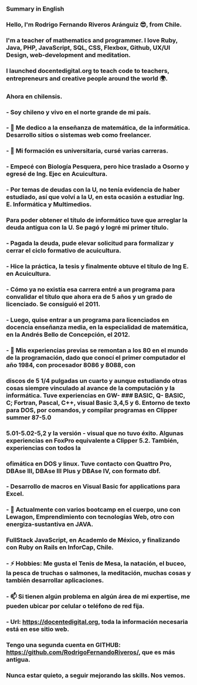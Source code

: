 ### Summary in English
### Hello, I'm Rodrigo Fernando Riveros Aránguiz 😎, from Chile.

### I'm a teacher of mathematics and programmer. I love Ruby, Java, PHP, JavaScript, SQL, CSS, Flexbox, Github, UX/UI Design, web-development and meditation. 
### I launched docentedigital.org to teach code to teachers, entrepreneurs and creative people around the world 🌍.
###  Ahora en chilensis.

### -  Soy chileno y vivo en el norte grande de mi país.

### - 🌱 Me dedico a la enseñanza de matemática, de la informática. Desarrollo sitios o sistemas web como freelancer.
### - 👯 Mi formación es universitaria, cursé varias carreras. 
### - Empecé con Biología Pesquera, pero hice traslado a Osorno y egresé de Ing. Ejec en Acuicultura.
### - Por temas de deudas con la U, no tenía evidencia de haber estudiado, así que volví a la U, en esta ocasión a estudiar Ing. E. Informática y Multimedios.
###   Para poder obtener el título de informático tuve que arreglar la deuda antigua con la U. Se pagó y logré mi primer título.
### - Pagada la deuda, pude elevar solicitud para formalizar y cerrar el ciclo formativo de acuicultura.
### - Hice la práctica, la tesis y finalmente obtuve el título de Ing E. en Acuicultura. 
### - Cómo ya no existía esa carrera entré a un programa para convalidar el título que ahora era de 5 años y un grado de licenciado. Se consiguió el 2011.
### - Luego, quise entrar a un programa para licenciados en docencia enseñanza media, en la especialidad de matemática, en la Andrés Bello de Concepción, el 2012.
### - 🤔 Mis experiencias previas se remontan a los 80 en el mundo de la programación, dado que conocí el primer computador el año 1984, con procesador 8086 y 8088, con
###   discos de 5 1/4 pulgadas un cuarto y aunque estudiando otras cosas siempre vinculado al avance de la computación y la informática. Tuve experiencias en GW- ###   BASIC, Q- BASIC, C; Fortran, Pascal, C++, visual Basic 3,4,5 y 6. Entorno de texto para DOS, por comandos, y compilar programas en Clipper summer 87-5.0
###   5.01-5.02-5,2 y la versión - visual que no tuvo éxito. Algunas experiencias en FoxPro equivalente a Clipper 5.2. También, experiencias con todos la 
###  ofimática en DOS y linux. Tuve contacto con Quattro Pro, DBAse III, DBAse III Plus y DBAse IV, con formato dbf.
### - Desarrollo de macros en Visual Basic for applications para Excel.
### - 💬 Actualmente con varios bootcamp en el cuerpo, uno con Lewagon, Emprendimiento con tecnologías Web, otro con energiza-sustantiva en JAVA.
###   FullStack JavaScript, en Academlo de México, y finalizando con Ruby on Rails en InforCap, Chile.
###
###
### - ⚡ Hobbies: Me gusta el Tenis de Mesa, la natación, el buceo, la pesca de truchas o salmones, la meditación, muchas cosas y también desarrollar aplicaciones. 
###
### - 📫 Si tienen algún problema en algún área de mi expertise, me pueden ubicar por celular o teléfono de red fija.
### - Url: https://docentedigital.org, toda la información necesaria está en ese sitio web.
###   Tengo una segunda cuenta en GITHUB: https://github.com/RodrigoFernandoRiveros/, que es más antigua.
###
###   Nunca estar quieto, a seguir mejorando las skills. Nos vemos.



